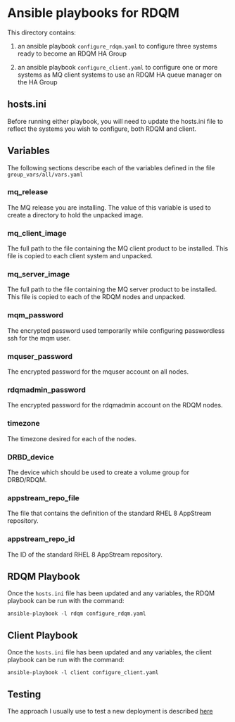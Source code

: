 # Ansible playbooks for RDQM

This directory contains:

1. an ansible playbook `configure_rdqm.yaml` to configure three systems ready to become an RDQM HA Group

2. an ansible playbook `configure_client.yaml` to configure one or more systems as MQ client systems to use an RDQM HA queue manager on the HA Group

## hosts.ini

Before running either playbook, you will need to update the hosts.ini file to reflect the systems
you wish to configure, both RDQM and client.

## Variables

The following sections describe each of the variables defined in the file `group_vars/all/vars.yaml`

### mq_release

The MQ release you are installing.
The value of this variable is used to create a directory to hold the unpacked image.

### mq_client_image

The full path to the file containing the MQ client product to be installed.
This file is copied to each client system and unpacked.

### mq_server_image

The full path to the file containing the MQ server product to be installed.
This file is copied to each of the RDQM nodes and unpacked.

### mqm_password

The encrypted password used temporarily while configuring passwordless ssh for the mqm user.

### mquser_password

The encrypted password for the mquser account on all nodes.

### rdqmadmin_password

The encrypted password for the rdqmadmin account on the RDQM nodes.

### timezone

The timezone desired for each of the nodes.

### DRBD_device

The device which should be used to create a volume group for DRBD/RDQM.

### appstream_repo_file

The file that contains the definition of the standard RHEL 8 AppStream repository.

### appstream_repo_id

The ID of the standard RHEL 8 AppStream repository.

## RDQM Playbook

Once the `hosts.ini` file has been updated and any variables, the RDQM playbook can be run with the command:
```
ansible-playbook -l rdqm configure_rdqm.yaml
```

## Client Playbook

Once the `hosts.ini` file has been updated and any variables, the client playbook can be run with the command:
```
ansible-playbook -l client configure_client.yaml
```

## Testing

The approach I usually use to test a new deployment is described [here](Testing.md)
